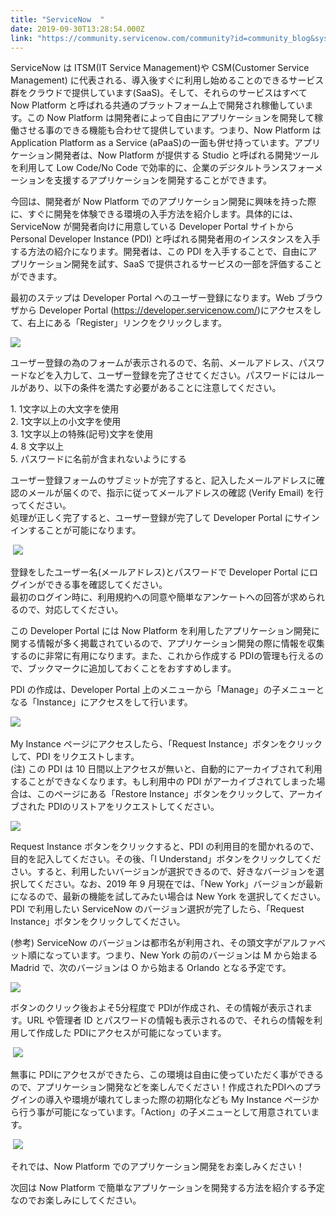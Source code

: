 ```yaml
---
title: "ServiceNow  "
date: 2019-09-30T13:28:54.000Z
link: "https://community.servicenow.com/community?id=community_blog&sys_id=407a9288db10c850414eeeb5ca96199a"
---
```

<p>ServiceNow は ITSM(IT Service Management)や CSM(Customer Service Management) に代表される、導入後すぐに利用し始めることのできるサービス群をクラウドで提供しています(SaaS)。そして、それらのサービスはすべて Now Platform と呼ばれる共通のプラットフォーム上で開発され稼働しています。この Now Platform は開発者によって自由にアプリケーションを開発して稼働させる事のできる機能も合わせて提供しています。つまり、Now Platform は Application Platform as a Service (aPaaS)の一面も併せ持っています。アプリケーション開発者は、Now Platform が提供する Studio と呼ばれる開発ツールを利用して Low Code/No Code で効率的に、企業のデジタルトランスフォーメーションを支援するアプリケーションを開発することができます。</p>
<p>今回は、開発者が Now Platform でのアプリケーション開発に興味を持った際に、すぐに開発を体験できる環境の入手方法を紹介します。具体的には、ServiceNow が開発者向けに用意している Developer Portal サイトからPersonal Developer Instance (PDI) と呼ばれる開発者用のインスタンスを入手する方法の紹介になります。開発者は、この PDI を入手することで、自由にアプリケーション開発を試す、SaaS で提供されるサービスの一部を評価することができます。</p>
<p>最初のステップは Developer Portal へのユーザー登録になります。Web ブラウザから Developer Portal (<a href="https://developer.servicenow.com/" rel="nofollow">https://developer.servicenow.com/</a>)にアクセスをして、右上にある「Register」リンクをクリックします。</p>
<p><img src="https://community.servicenow.com/c30a5e44db10c850414eeeb5ca96198a.iix" /></p>
<p>ユーザー登録の為のフォームが表示されるので、名前、メールアドレス、パスワードなどを入力して、ユーザー登録を完了させてください。パスワードにはルールがあり、以下の条件を満たす必要があることに注意してください。</p>
<p>1. 1文字以上の大文字を使用<br />2. 1文字以上の小文字を使用<br />3. 1文字以上の特殊(記号)文字を使用<br />4. 8 文字以上<br />5. パスワードに名前が含まれないようにする</p>
<p>ユーザー登録フォームのサブミットが完了すると、記入したメールアドレスに確認のメールが届くので、指示に従ってメールアドレスの確認 (Verify Email) を行ってください。<br />処理が正しく完了すると、ユーザー登録が完了して Developer Portal にサインインすることが可能になります。</p>
<p> <img src="https://community.servicenow.com/4e1a1284db10c850414eeeb5ca961965.iix" /></p>
<p>登録をしたユーザー名(メールアドレス)とパスワードで Developer Portal にログインができる事を確認してください。<br />最初のログイン時に、利用規約への同意や簡単なアンケートへの回答が求められるので、対応してください。</p>
<p>この Developer Portal には Now Platform を利用したアプリケーション開発に関する情報が多く掲載されているので、アプリケーション開発の際に情報を収集するのに非常に有用になります。また、これから作成する PDIの管理も行えるので、ブックマークに追加しておくことをおすすめします。</p>
<p>PDI の作成は、Developer Portal 上のメニューから「Manage」の子メニューとなる「Instance」にアクセスをして行います。</p>
<p><img src="https://community.servicenow.com/102a5684db10c850414eeeb5ca961905.iix" /> </p>
<p>My Instance ページにアクセスしたら、「Request Instance」ボタンをクリックして、PDI をリクエストします。<br />(注) この PDI は 10 日間以上アクセスが無いと、自動的にアーカイブされて利用することができなくなります。もし利用中の PDI がアーカイブされてしまった場合は、このページにある「Restore Instance」ボタンをクリックして、アーカイブされた PDIのリストアをリクエストしてください。</p>
<p><img src="https://community.servicenow.com/143a56c4db10c850414eeeb5ca961916.iix" /></p>
<p>Request Instance ボタンをクリックすると、PDI の利用目的を聞かれるので、目的を記入してください。その後、「I Understand」ボタンをクリックしてください。すると、利用したいバージョンが選択できるので、好きなバージョンを選択してください。なお、2019 年 9 月現在では、「New York」バージョンが最新になるので、最新の機能を試してみたい場合は New York を選択してください。PDI で利用したい ServiceNow のバージョン選択が完了したら、「Request Instance」ボタンをクリックしてください。</p>
<p>(参考) ServiceNow のバージョンは都市名が利用され、その頭文字がアルファベット順になっています。つまり、New York の前のバージョンは M から始まる Madrid で、次のバージョンは O から始まる Orlando となる予定です。</p>
<p><img src="https://community.servicenow.com/984a5ec4db10c850414eeeb5ca9619b3.iix" /></p>
<p>ボタンのクリック後およそ5分程度で PDIが作成され、その情報が表示されます。URL や管理者 ID とパスワードの情報も表示されるので、それらの情報を利用して作成した PDIにアクセスが可能になっています。</p>
<p> <img src="https://community.servicenow.com/595ada08db10c850414eeeb5ca961969.iix" /></p>
<p>無事に PDIにアクセスができたら、この環境は自由に使っていただく事ができるので、アプリケーション開発などを楽しんでください&#xff01;作成されたPDIへのプラグインの導入や環境が壊れてしまった際の初期化なども My Instance ページから行う事が可能になっています。「Action」の子メニューとして用意されています。</p>
<p> <img src="https://community.servicenow.com/af5ade08db10c850414eeeb5ca9619a9.iix" /></p>
<p>それでは、Now Platform でのアプリケーション開発をお楽しみください&#xff01;</p>
<p>次回は Now Platform で簡単なアプリケーションを開発する方法を紹介する予定なのでお楽しみにしてください。</p>
